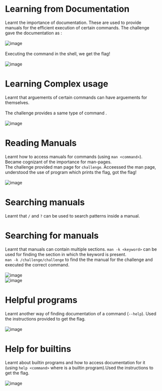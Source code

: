 # Learning from Documentation
Learnt the importance of documentation. These are used to provide manuals for the efficient execution of certain commands.
The challenge gave the documentation as :<br><br>
![image](https://github.com/user-attachments/assets/84370315-121c-44c9-847d-96e102819832)<br><br>
Executing the command in the shell, we get the flag!<br><br>
![image](https://github.com/user-attachments/assets/2bc5d12a-1d6d-4d72-86eb-f357d78f4a18)

# Learning Complex usage
Learnt that arguements of certain commands can have arguements for themselves.<br><br>
The challenge provides a same type of command .<br><br>
![image](https://github.com/user-attachments/assets/7fbcdc06-d6b8-4979-a68f-2b405fccb7d8)

# Reading Manuals
Learnt how to access manuals for commands (using `man <command>`). Became cognizant of the importance for man-pages.<br>
The challenge provided man page for `challenge`. Acceessed the man page, understood the use of program which prints the flag, got the flag!<br><br>
![image](https://github.com/user-attachments/assets/a40b4f48-8a81-442c-8b07-73f901b464a5)

# Searching manuals
Learnt that `/` and `?` can be used to search patterns inside a manual. 

# Searching for manuals
Learnt that manuals can contain multiple sections. `man -k <keyword>` can be used for finding the section in which the keyword is present.<br>
`man -k /challenge/challenge` to find the the manual for the challenge and executed the correct command.<br><br>
![image](https://github.com/user-attachments/assets/dc2c4464-eef2-4fa6-84fe-976ff5ef4f98)<br>
![image](https://github.com/user-attachments/assets/c4260a9f-7937-44f7-ac20-07a567210b68)

# Helpful programs 
Learnt another way of finding documentation of a command (`--help`). Used the instructions provided to get the flag. <br><br>
![image](https://github.com/user-attachments/assets/deac1612-eb34-4e90-a0c3-b5763dc661f8)

# Help for builtins
Learnt about builtin programs and how to access documentation for it (using `help <command>` where <command> is a builtin program).Used the instructions to get the flag.<br><br>
![image](https://github.com/user-attachments/assets/f636bedc-71b1-498e-875a-c25d48d14d9c)
